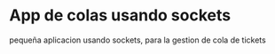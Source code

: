 # App de colas usando sockets

pequeña aplicacion usando sockets, para la gestion de cola de tickets 

